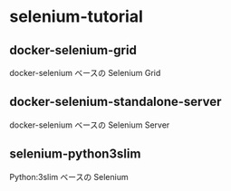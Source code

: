 # selenium-tutorial

## docker-selenium-grid

docker-selenium ベースの Selenium Grid

## docker-selenium-standalone-server

docker-selenium ベースの Selenium Server

## selenium-python3slim

Python:3slim ベースの Selenium